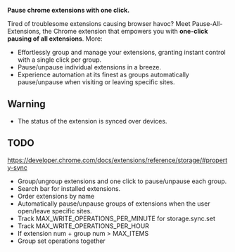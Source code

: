 **Pause chrome extensions with one click.**

Tired of troublesome extensions causing browser havoc? Meet Pause-All-Extensions, the Chrome extension that empowers you with **one-click pausing of all extensions**. More:

- Effortlessly group and manage your extensions, granting instant control with a single click per group. 
- Pause/unpause individual extensions in a breeze.
- Experience automation at its finest as groups automatically pause/unpause when visiting or leaving specific sites.

## Warning

- The status of the extension is synced over devices.

## TODO

https://developer.chrome.com/docs/extensions/reference/storage/#property-sync

- Group/ungroup extensions and one click to pause/unpause each group.
- Search bar for installed extensions.
- Order extensions by name
- Automatically pause/unpause groups of extensions when the user open/leave specific sites.
- Track MAX_WRITE_OPERATIONS_PER_MINUTE for storage.sync.set
- Track MAX_WRITE_OPERATIONS_PER_HOUR
- If extension num + group num > MAX_ITEMS
- Group set operations together

